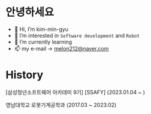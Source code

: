 # 안녕하세요
- 👋 Hi, I’m kim-min-gyu
- 👀 I’m interested in `Software development` and `Robot`
- 🌱 I’m currently learning 
- 📫 my e-mail  -> melon212@naver.com
# History
[삼성청년소프트웨어 아카데미 9기] [SSAFY] (2023.01.04 ~ )

영남대학교 로봇기계공학과 (2017.03 ~ 2023.02)
